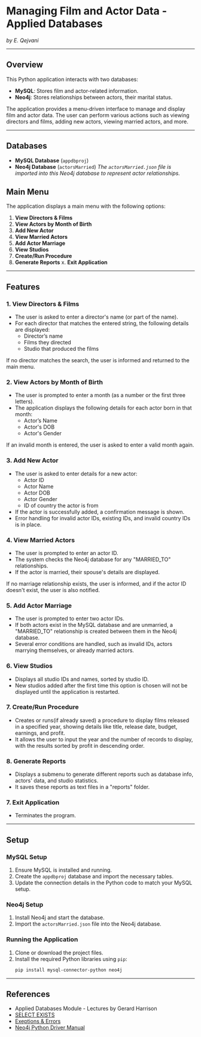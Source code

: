 # Managing Film and Actor Data - Applied Databases

_by E. Qejvani_
***

## Overview

This Python application interacts with two databases:
- **MySQL**: Stores film and actor-related information.
- **Neo4j**: Stores relationships between actors, their marital status.

The application provides a menu-driven interface to manage and display film and actor data. The user can perform various actions such as viewing directors and films, adding new actors, viewing married actors, and more.

***
## Databases

- **MySQL Database** (`appdbproj`)
- **Neo4j Database** (`actorsMarried`)
_The `actorsMarried.json` file is imported into this Neo4j database to represent actor relationships._

## Main Menu

The application displays a main menu with the following options:

1. **View Directors & Films**
2. **View Actors by Month of Birth**
3. **Add New Actor**
4. **View Married Actors**
5. **Add Actor Marriage**
6. **View Studios**
7. **Create/Run Procedure**
8. **Generate Reports**
x. **Exit Application**

***
## Features

### 1. **View Directors & Films**
- The user is asked to enter a director's name (or part of the name).
- For each director that matches the entered string, the following details are displayed:
  - Director’s name
  - Films they directed
  - Studio that produced the films

If no director matches the search, the user is informed and returned to the main menu.

### 2. **View Actors by Month of Birth**
- The user is prompted to enter a month (as a number or the first three letters).
- The application displays the following details for each actor born in that month:
  - Actor’s Name
  - Actor's DOB
  - Actor's Gender

If an invalid month is entered, the user is asked to enter a valid month again.

### 3. **Add New Actor**
- The user is asked to enter details for a new actor:
  - Actor ID
  - Actor Name
  - Actor DOB
  - Actor Gender
  - ID of country the actor is from
- If the actor is successfully added, a confirmation message is shown.
- Error handling for invalid actor IDs, existing IDs, and invalid country IDs is in place.

### 4. **View Married Actors**
- The user is prompted to enter an actor ID.
- The system checks the Neo4j database for any "MARRIED_TO" relationships.
- If the actor is married, their spouse's details are displayed.

If no marriage relationship exists, the user is informed, and if the actor ID doesn't exist, the user is also notified.

### 5. **Add Actor Marriage**
- The user is prompted to enter two actor IDs.
- If both actors exist in the MySQL database and are unmarried, a "MARRIED_TO" relationship is created between them in the Neo4j database.
- Several error conditions are handled, such as invalid IDs, actors marrying themselves, or already married actors.

### 6. **View Studios**
- Displays all studio IDs and names, sorted by studio ID.
- New studios added after the first time this option is chosen will not be displayed until the application is restarted.

### 7. **Create/Run Procedure**
- Creates or runs(if already saved) a procedure to display films released in a specified year, showing details like title, release date, budget, earnings, and profit.
- It allows the user to input the year and the number of records to display, with the results sorted by profit in descending order.

### 8. **Generate Reports**
- Displays a submenu to generate different reports such as database info, actors' data, and studio statistics.
- It saves these reports as text files in a "reports" folder.

### 7. **Exit Application**
- Terminates the program.

***
## Setup

### MySQL Setup
1. Ensure MySQL is installed and running.
2. Create the `appdbproj` database and import the necessary tables.
3. Update the connection details in the Python code to match your MySQL setup.

### Neo4j Setup
1. Install Neo4j and start the database.
2. Import the `actorsMarried.json` file into the Neo4j database.

### Running the Application
1. Clone or download the project files.
2. Install the required Python libraries using `pip`:
   ```bash
   pip install mysql-connector-python neo4j


***
## References

- Applied Databases Module - Lectures by Gerard Harrison
- [SELECT EXISTS](https://stackoverflow.com/questions/61533435/what-does-it-mean-select-exists-select-1-from-favoritelist-where-id-id)
- [Exeptions & Errors](https://www.mikusa.com/python-mysql-docs/exceptions.html)
- [Neo4j Python Driver Manual](https://neo4j.com/docs/python-manual/current/#session-context-manager)